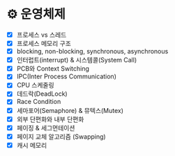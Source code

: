 # ⚙️ 운영체제

- [x]  프로세스 vs 스레드
- [x]  프로세스 메모리 구조
- [x]  blocking, non-blocking, synchronous, asynchronous
- [X]  인터럽트(interrupt) & 시스템콜(System Call)
- [x]  PCB와 Context Switching
- [x]  IPC(Inter Process Communication)
- [x]  CPU 스케줄링
- [X]  데드락(DeadLock)
- [X]  Race Condition
- [X]  세마포어(Semaphore) & 뮤텍스(Mutex)
- [x]  외부 단편화와 내부 단편화
- [x]  페이징 & 세그먼테이션
- [x]  페이지 교체 알고리즘 (Swapping)
- [x]  캐시 메모리
